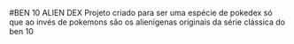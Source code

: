 #BEN 10 ALIEN DEX
Projeto criado para ser uma espécie de pokedex só que ao invés de pokemons são os alienígenas originais da série clássica do ben 10